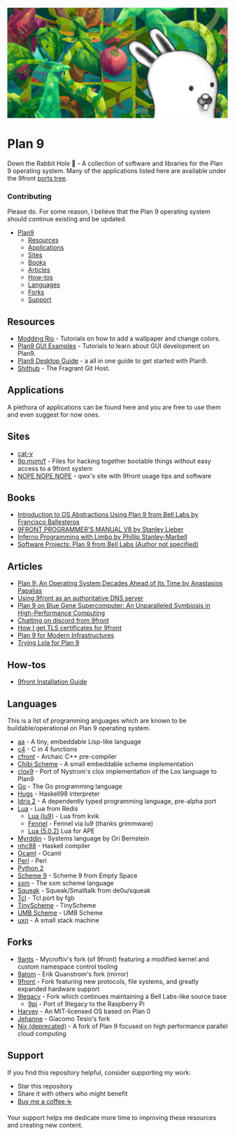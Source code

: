 ![](https://github.com/AnastasiosPapalias/Plan9/blob/main/banner.png)

# Plan 9

Down the Rabbit Hole 🐇 - A collection of software and libraries for the Plan 9 operating system. Many of the applications listed here are available under the 9front [ports tree](https://code.9front.org/hg/ports).

### Contributing

Please do. For some reason, I believe that the Plan 9 operating system should continue existing and be updated.

- [Plan9](#plan9)
  - [Resources](#resources)
  - [Applications](#applications)
  - [Sites](#sites)
  - [Books](#books)
  - [Articles](#articles)
  - [How-tos](#how-tos)
  - [Languages](#languages)
  - [Forks](#forks)
  - [Support](#support)
  
## Resources

* [Modding Rio](https://wiki.xxiivv.com/site/rio.html) - Tutorials on how to add a wallpaper and change colors.
* [Plan9 GUI Examples](https://wiki.xxiivv.com/site/plan9_c.html) - Tutorials to learn about GUI development on Plan9.
* [Plan9 Desktop Guide](https://pspodcasting.net/dan/blog/2019/plan9_desktop.html) - a all in one guide to get started with Plan9.
* [Shithub](https://only9fans.com/) - The Fragrant Git Host.

## Applications

A plethora of applications can be found here and you are free to use them and even suggest for now ones.

## Sites

* [cat-v](http://cat-v.org)
* [9p.mom/f](http://9p.mom/f) - Files for hacking together bootable things without easy access to a 9front system
* [NOPE NOPE NOPE](http://nopenopenope.net/) - qwx's site with 9front usage tips and software

## Books

* [Introduction to OS Abstractions Using Plan 9 from Bell Labs by Francisco Ballesteros ](https://www.amazon.com/Introduction-Abstractions-Using-Plan-Bell/dp/B005D2S5H0)
* [9FRONT PROGRAMMER'S MANUAL V8 by Stanley Lieber](https://www.amazon.com/Introduction-Abstractions-Using-Plan-Bell/dp/B005D2S5H0)
* [Inferno Programming with Limbo by Phillip Stanley-Marbell](https://www.amazon.com/Introduction-Abstractions-Using-Plan-Bell/dp/B005D2S5H0)
* [Software Projects: Plan 9 from Bell Labs (Author not specified)](https://www.find-more-books.com/book/isbn/9781156607763.html)

## Articles

* [Plan 9: An Operating System Decades Ahead of Its Time by Anastasios Papalias](https://www.linkedin.com/pulse/plan-9-operating-system-decades-ahead-its-time-anastasios-papalias)
* [Using 9front as an authoritative DNS server](https://github.com/AnastasiosPapalias/Plan9/blob/main/DNSserver/readme.md)
* [Plan 9 on Blue Gene Supercomputer: An Unparalleled Symbiosis in High-Performance Computing](https://github.com/AnastasiosPapalias/Plan9/tree/main/bluegene#readme)
* [Chatting on discord from 9front](https://github.com/AnastasiosPapalias/Plan9/blob/main/discord/readme.md)
* [How I get TLS certificates for 9front](https://github.com/AnastasiosPapalias/Plan9/blob/main/letsencrypt/readme.md)
* [Plan 9 for Modern Infrastructures](https://github.com/AnastasiosPapalias/Plan9/blob/main/p9modern/readme.md)
* [Trying Lola for Plan 9](https://github.com/AnastasiosPapalias/Plan9/blob/main/lola/readme.md)

## How-tos

* [9front Installation Guide](https://github.com/AnastasiosPapalias/Plan9/blob/main/9frontinstall.md)

## Languages

This is a list of programming anguages which are known to be buildable/operational on Plan 9 operating system.

* [aa](https://git.sr.ht/~ft/aa) - A tiny, embeddable Lisp-like language
* [c4](https://github.com/henesy/c4) - C in 4 functions
* [cfront](http://www.quintile.net/plan9/c++/index.html) - Archaic C++ pre-compiler 
* [Chibi Scheme](https://github.com/ashinn/chibi-scheme) - A small embeddable scheme implementation 
* [clox9](https://github.com/henesy/clox9) -  Port of Nystrom's clox implementation of the Lox language to Plan9 
* [Go](https://golang.org/) - The Go programming language
* [Hugs](https://9p.io/wiki/plan9/Contrib_index/index.html) - Haskell98 interpreter
* [Idris 2](https://git.sr.ht/~ft/idris2) - A dependently typed programming language, pre-alpha port
* [Lua](http://download.redis.io/releases/redis-3.0.1.tar.gz) - Lua from Redis
    * [Lua (lu9)](https://sr.ht/~kvik/lu9/) - Lua from kvik
    * [Fennel](https://fennel-lang.org/) - Fennel via lu9 (thanks grimmware)
    * [Lua (5.0.2)](https://9p.io/wiki/plan9/Contrib_index/index.html) Lua for APE
* [Myrddin](https://myrlang.org/) - Systems language by Ori Bernstein
* [nhc98](https://9p.io/sources/contrib/fernan/nhc98/) - Haskell compiler
* [Ocaml](http://caml.inria.fr/pub/distrib/ocaml-4.07/ocaml-4.07.1.tar.gz) - Ocaml
* [Perl](9p.io/sources/extra/perl.iso.bz2) - Perl
* [Python 2](http://git.9front.org/plan9front/pyhg/HEAD/info.html)
* [Scheme 9](https://t3x.org/s9fes/) - Scheme 9 from Empty Space
* [sxm](https://9p.io/wiki/plan9/Contrib_index/index.html) - The sxm scheme language
* [Squeak](https://github.com/henesy/squeak) - Squeak/Smalltalk from de0u/squeak
* [Tcl](https://9p.io/sources/contrib/fgb/root/sys/src/cmd/tcl/) - Tcl port by fgb
* [TinyScheme](https://download.sourceforge.net/tinyscheme/tinyscheme-1.41.tar.gz) - TinyScheme
* [UMB Scheme](https://9p.io/wiki/plan9/Contrib_index/index.html) - UMB Scheme
* [uxn](https://sr.ht/~rabbits/uxn/) - A small stack machine

## Forks

* [9ants](http://9gridchan.org/) - Mycroftiv's fork (of 9front) featuring a modified kernel and custom namespace control tooling
* [9atom](http://mirror.postnix.pw/9atom/INSTALLERS/) - Erik Quanstrom's fork (mirror)
* [9front](http://9front.org/) - Fork featuring new protocols, file systems, and greatly expanded hardware support
* [9legacy](http://9legacy.org/) - Fork which continues maintaining a Bell Labs-like source base
  * [9pi](https://9p.io/sources/contrib/miller/) - Port of 9legacy to the Raspberry Pi
* [Harvey](https://harvey-os.org/) - An MIT-licensed OS based on Plan 0
* [Jehanne](http://jehanne.io/) - Giacomo Tesio's fork
* [Nix (deprecated)](https://lsub.org/nix/) - A fork of Plan 9 focused on high performance parallel cloud computing

## Support

If you find this repository helpful, consider supporting my work:

- Star this repository
- Share it with others who might benefit
- [Buy me a coffee ☕](https://buymeacoffee.com/tasospapalias)

Your support helps me dedicate more time to improving these resources and creating new content.
